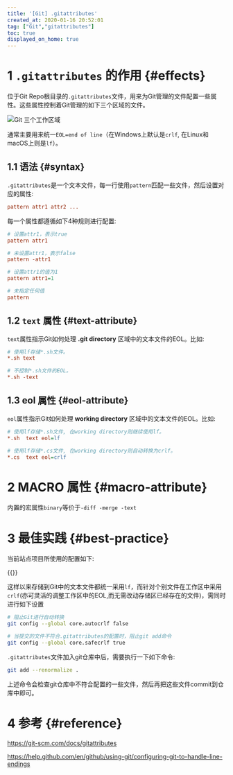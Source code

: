 ```yaml
---
title: '[Git] .gitattributes'
created_at: 2020-01-16 20:52:01
tag: ["Git","gitattributes"]
toc: true
displayed_on_home: true
---
```


# 1 `.gitattributes` 的作用 {#effects}

位于Git Repo根目录的`.gitattributes`文件，用来为Git管理的文件配置一些属性。这些属性控制着Git管理的如下三个区域的文件。

![Git 三个工作区域](git-areas.png) 

通常主要用来统一`EOL=end of line`（在Windows上默认是`crlf`, 在Linux和macOS上则是`lf`）。

## 1.1 语法 {#syntax}

`.gitattributes`是一个文本文件，每一行使用`pattern`匹配一些文件，然后设置对应的属性:

```ini
pattern attr1 attr2 ...
```

每一个属性都遵循如下4种规则进行配置:
```ini
# 设置attr1，表示true
pattern attr1

# 未设置attr1，表示false
pattern -attr1

# 设置attr1的值为1
pattern attr1=1

# 未指定任何值
pattern 
```


## 1.2 `text` 属性 {#text-attribute}

`text`属性指示Git如何处理 **.git directory** 区域中的文本文件的EOL。比如:

```ini
# 使用lf存储*.sh文件。
*.sh text

# 不控制*.sh文件的EOL。
*.sh -text
```

## 1.3 eol 属性 {#eol-attribute}

`eol`属性指示Git如何处理 **working directory** 区域中的文本文件的EOL。比如:

```ini
# 使用lf存储*.sh文件, 在working directory则继续使用lf。
*.sh  text eol=lf

# 使用lf存储*.cs文件, 在working directory则自动转换为crlf。
*.cs  text eol=crlf
```

# 2 MACRO 属性 {#macro-attribute}

内置的宏属性`binary`等价于`-diff -merge -text`


# 3 最佳实践 {#best-practice}

当前站点项目所使用的配置如下:

{{<highlight-file path="/.gitattributes" lang="ini">}}

这样以来存储到Git中的文本文件都统一采用`lf`，而针对个别文件在工作区中采用`crlf`(亦可灵活的调整工作区中的EOL,而无需改动存储区已经存在的文件)，需同时进行如下设置
```bash
# 阻止Git进行自动转换
git config --global core.autocrlf false

# 当提交的文件不符合.gitattributes的配置时，阻止git add命令
git config --global core.safecrlf true
```

`.gitattributes`文件加入git仓库中后，需要执行一下如下命令:
```bash
git add --renormalize .
```
上述命令会检查git仓库中不符合配置的一些文件，然后再把这些文件commit到仓库中即可。


# 4 参考 {#reference}

https://git-scm.com/docs/gitattributes

https://help.github.com/en/github/using-git/configuring-git-to-handle-line-endings
